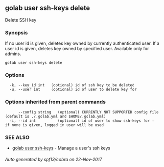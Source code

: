 ## golab user ssh-keys delete

Delete SSH key

### Synopsis


If no user id is given, deletes key owned by currently authenticated user. If a user id is given, deletes key owned by specified user. Available only for admins.

```
golab user ssh-keys delete
```

### Options

```
  -k, --key_id int   (optional) id of ssh key to be deleted
  -u, --user int     (optional) id of user to delete key for
```

### Options inherited from parent commands

```
      --config string   (optional) CURRENTLY NOT SUPPORTED config file (default is ./.golab.yml and $HOME/.golab.yml)
  -i, --id int          (optional) id of user to show ssh-keys for - if none is given, logged in user will be used
```

### SEE ALSO
* [golab user ssh-keys](golab_user_ssh-keys.md)	 - Manage a user's ssh keys

###### Auto generated by spf13/cobra on 22-Nov-2017
